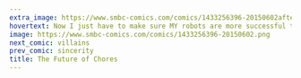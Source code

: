 ```yaml
---
extra_image: https://www.smbc-comics.com/comics/1433256396-20150602after.png
hovertext: Now I just have to make sure MY robots are more successful than my neighbors'
image: https://www.smbc-comics.com/comics/1433256396-20150602.png
next_comic: villains
prev_comic: sincerity
title: The Future of Chores
---
```



